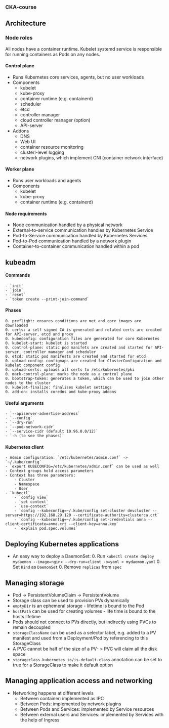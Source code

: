 ### CKA-course

## Architecture

### Node roles

All nodes have a container runtime. Kubelet systemd service is responsible for running containers as Pods on any nodes.

#### Control plane
- Runs Kubernetes core services, agents, but no user workloads
- Components
    - kubelet
    - kube-proxy
    - container runtime (e.g. containerd)
    - scheduler
    - etcd
    - controller manager
    - cloud controller manager (option)
    - API-server
- Addons
    - DNS
    - Web UI
    - container resource monitoring
    - clusterl-level logging
    - network plugins, which implement CNI (container network interface)

#### Worker plane
- Runs user workloads and agents
- Components
    - kubelet
    - kube-proxy
    - container runtime (e.g. containerd)

#### Node requirements
- Node communication handled by a physical network
- External-to-service communication handles by Kubernetes Service
- Pod-to-Service communication handled by Kubernetes Services
- Pod-to-Pod communication handled by a network plugin
- Container-to-container communication handled within a pod

## kubeadm
#### Commands
    - `init`
    - `join`
    - `reset`
    - `token create --print-join-command`
#### Phases
    0. preflight: ensures conditions are met and core images are downloaded
    0. certs: a self signed CA is generated and related certs are created for API-server, etcd and proxy
    0. kubeconfig: configuration files are generated for core Kubernetes
    0. kubelet-start: kubelet is started
    0. control-plane: static pod manifets are created and started for API-server, controller manager and scheduler
    0. etcd: static pod manifests are created and started for etcd
    0. upload-config: configmaps are created for ClusterConfiguration and kubelet component config
    0. upload-certs: uploads all certs to /etc/kubernetes/pki
    0. mark-control-plane: marks the node as a control plane
    0. bootstrap-token: generates a token, which can be used to join other nodes to the cluster
    0. kubelet-finalize: finalises kubelet settings
    0. add-on: installs coredns and kube-proxy addons
    
#### Useful arguments
    - `--apiserver-advertise-address`
    - `--config`
    - `--dry-run`
    - `--pod-network-cidr`
    - `--service-cidr (default 10.96.0.0/12)`
    - `-h (to see the phases)`

#### Kubernetes client
    - Admin configuration: `/etc/kubernetes/admin.conf` -> `~/.kube/config`
    - `export KUBECONFIG=/etc/kubernetes/admin.conf` can be used as well
    - Context groups hold access parameters
    - Context has three parameters:
        - Cluster
        - Namespace
        - User
    - `kubectl`
        - `config view`
        - `set context`
        - `use-context`
        - `config --kubeconfig=~/.kube/config set-cluster devcluster --server=https://192.168.29.120 --certificate-authority=clusterca.crt`
        - `config --kubeconfig=~/.kube/config set-credentials anna --client-certificate=anna.crt --client-key=anna.key`
        - `explain pod.spec.volumes`

## Deploying Kubernetes applications

- An easy way to deploy a DaemonSet: 
    0. Run `kubectl create deploy mydaemon --image=nginx --dry-run=client -o=yaml > mydaemon.yaml`
    0. Set `Kind` as `DaemonSet`
    0. Remove `replicas` from `spec`

## Managing storage
- Pod -> PersistentVolumeClaim -> PersistentVolume
- Storage class can be used to provision PVs dynamically
- `emptyDir` is an ephemeral storage - lifetime is bound to the Pod
- `hostPath` can be used for creating volumes - life time is bound to the hosts lifetime
- Pods should not connect to PVs directly, but indirectly using PVCs to remain decoupled
- `storageClassName` can be used as a selector label, e.g. added to a PV manifest and used from a Deployment/Pod by referencing to this StorageClass
- A PVC cannot be half of the size of a PV- > PVC will claim all the disk space
- `storageclass.kubernetes.io/is-default-class` annotation can be set to true for a StorageClass to make it default option

## Managing application access and networking
- Networking happens at different levels
    - Between container: implemented as IPC
    - Between Pods: implemented by network plugins
    - Between Pods and Services: implemented by Service resources
    - Between external users and Services: implemented by Services with the help of Ingress